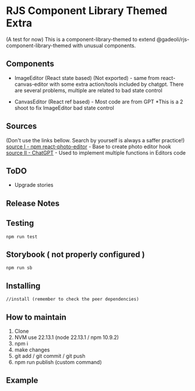 # RJS Component Library Themed Extra

(A test for now) This is a component-library-themed to extend @gadeoli/rjs-component-library-themed with unusual components.  

## Components

- ImageEditor (React state based) (Not exported) - same from react-canvas-editor with some extra action/tools included by chatgpt. There are several problems, multiple are related to bad state control   

- CanvasEditor (React ref based) - Most code are from GPT *This is a 2 shoot to fix ImageEditor bad state control  

## Sources

(Don't use the links bellow. Search by yourself is always a saffer practice!)  
[source I - npm react-photo-editor](https://www.npmjs.com/package/react-photo-editor) - Base to create photo editor hook  
[source II - ChatGPT](https://chatgpt.com/) - Used to implement multiple functions in Editors code

## ToDO

- Upgrade stories  

## Release Notes
 

## Testing

```
npm run test  
```

## Storybook ( not properly configured )

```
npm run sb  
```

## Installing

```
//install (remember to check the peer dependencies)  
```


## How to maintain

1. Clone  
2. NVM use 22.13.1 (node 22.13.1 / npm 10.9.2)  
3. npm i  
4. make changes  
5. git add / git commit / git push  
6. npm run publish (custom command)


## Example
